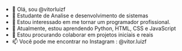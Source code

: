 - 👋 Olá, sou @vitorluizf
- 📖 Estudante de Analise e desenvolvimento de sistemas 
- 👀 Estou interessado em me tornar um programador profissional.
- 🌱 Atualmente, estou aprendendo Python, HTML, CSS e JavaScript
- 💞️ Estou procurando colaborar em projetos iniciais e reais
- 📫 Você pode me encontrar no Instagram : @vitor.luizf

<!---
vitorluizf/vitorluizf is a ✨ special ✨ repository because its `README.md` (this file) appears on your GitHub profile.
You can click the Preview link to take a look at your changes.
--->
